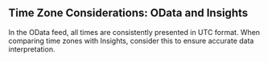## Time Zone Considerations: OData and Insights

In the OData feed, all times are consistently presented in UTC format.
When comparing time zones with Insights, consider this to ensure accurate data interpretation.
